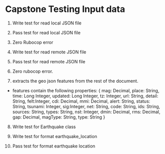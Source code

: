 # Capstone Testing Input data

1) Write test for read local JSON file

2) Pass test for read local JSON file

3) Zero Rubocop error

4) Write test for read remote JSON file

5) Pass test for read remote JSON file

6) Zero rubocop error.

7) extracts the geo json features from the rest of the document.
	
* features contain the following properties: {
				mag: Decimal,
				place: String,
				time: Long Integer,
				updated: Long Integer,
				tz: Integer,
				url: String,
				detail: String,
				felt:Integer,
				cdi: Decimal,
				mmi: Decimal,
				alert: String,
				status: String,
				tsunami: Integer,
				sig:Integer,
				net: String,
				code: String,
				ids: String,
				sources: String,
				types: String,
				nst: Integer,
				dmin: Decimal,
				rms: Decimal,
				gap: Decimal,
				magType: String,
				type: String
			}

8) Write test for Earthquake class			

9) Write test for format earthquake_location

10) Pass test for format earthquake location
